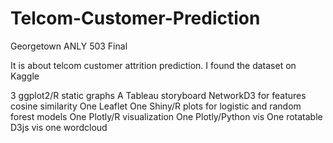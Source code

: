# Telcom-Customer-Prediction
Georgetown ANLY 503 Final

It is about telcom customer attrition prediction. I found the dataset on Kaggle

3 ggplot2/R static graphs
A Tableau storyboard 
NetworkD3 for features cosine similarity
One Leaflet 
One Shiny/R plots for logistic and random forest models
One Plotly/R visualization
One Plotly/Python vis
One rotatable D3js vis
one wordcloud
